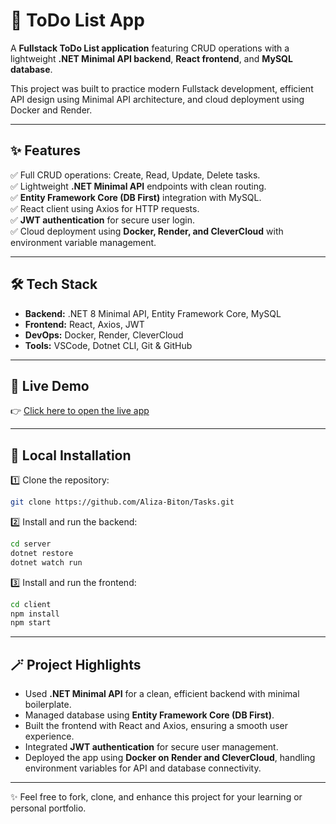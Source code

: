 # 📝 ToDo List App

A **Fullstack ToDo List application** featuring CRUD operations with a lightweight **.NET Minimal API backend**, **React frontend**, and **MySQL database**.

This project was built to practice modern Fullstack development, efficient API design using Minimal API architecture, and cloud deployment using Docker and Render.

---

## ✨ Features

✅ Full CRUD operations: Create, Read, Update, Delete tasks.  
✅ Lightweight **.NET Minimal API** endpoints with clean routing.  
✅ **Entity Framework Core (DB First)** integration with MySQL.  
✅ React client using Axios for HTTP requests.  
✅ **JWT authentication** for secure user login.  
✅ Cloud deployment using **Docker, Render, and CleverCloud** with environment variable management.

---

## 🛠️ Tech Stack

- **Backend:** .NET 8 Minimal API, Entity Framework Core, MySQL
- **Frontend:** React, Axios, JWT
- **DevOps:** Docker, Render, CleverCloud
- **Tools:** VSCode, Dotnet CLI, Git & GitHub

---

## 🚀 Live Demo

👉 [Click here to open the live app](https://tasks-client-9994.onrender.com/)

---

## 📂 Local Installation

1️⃣ Clone the repository:
```bash
git clone https://github.com/Aliza-Biton/Tasks.git
```

2️⃣ Install and run the backend:
```bash
cd server
dotnet restore
dotnet watch run
```

3️⃣ Install and run the frontend:
```bash
cd client
npm install
npm start
```

---

## 🪄 Project Highlights

- Used **.NET Minimal API** for a clean, efficient backend with minimal boilerplate.
- Managed database using **Entity Framework Core (DB First)**.
- Built the frontend with React and Axios, ensuring a smooth user experience.
- Integrated **JWT authentication** for secure user management.
- Deployed the app using **Docker on Render and CleverCloud**, handling environment variables for API and database connectivity.

---

✨ Feel free to fork, clone, and enhance this project for your learning or personal portfolio.
